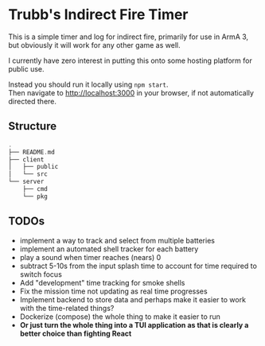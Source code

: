 # Trubb's Indirect Fire Timer

This is a simple timer and log for indirect fire, primarily for use in ArmA 3, but obviously it will work for any other game as well.

I currently have zero interest in putting this onto some hosting platform for public use.

Instead you should run it locally using `npm start`.\
Then navigate to [http://localhost:3000](http://localhost:3000) in your browser, if not automatically directed there.

## Structure

```rust
.
├── README.md
├── client
│   ├── public
│   └── src
└── server
    ├── cmd
    └── pkg
```

## TODOs

- implement a way to track and select from multiple batteries
- implement an automated shell tracker for each battery
- play a sound when timer reaches (nears) 0
- subtract 5-10s from the input splash time to account for time required to switch focus
- Add "development" time tracking for smoke shells
- Fix the mission time not updating as real time progresses
- Implement backend to store data and perhaps make it easier to work with the time-related things?
- Dockerize (compose)  the whole thing to make it easier to run
- **Or just turn the whole thing into a TUI application as that is clearly a better choice than fighting React**
